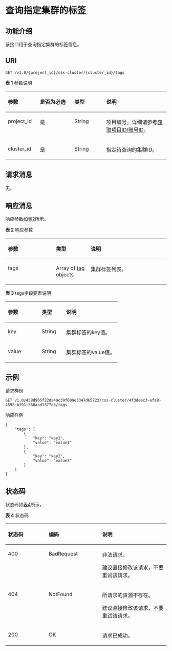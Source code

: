 # 查询指定集群的标签<a name="css_03_0078"></a>

## 功能介绍<a name="section75737501719"></a>

该接口用于查询指定集群的标签信息。

## URI<a name="section115741054178"></a>

```
GET /v1.0/{project_id}/css-cluster/{cluster_id}/tags
```

**表 1**  参数说明

<a name="table85787561718"></a>
<table><thead align="left"><tr id="row196991518175"><th class="cellrowborder" valign="top" width="19.830000000000002%" id="mcps1.2.5.1.1"><p id="p12699185101719"><a name="p12699185101719"></a><a name="p12699185101719"></a>参数</p>
</th>
<th class="cellrowborder" valign="top" width="21.4%" id="mcps1.2.5.1.2"><p id="p1269975161713"><a name="p1269975161713"></a><a name="p1269975161713"></a>是否为必选</p>
</th>
<th class="cellrowborder" valign="top" width="19.73%" id="mcps1.2.5.1.3"><p id="p469911514175"><a name="p469911514175"></a><a name="p469911514175"></a>类型</p>
</th>
<th class="cellrowborder" valign="top" width="39.04%" id="mcps1.2.5.1.4"><p id="p1869911561716"><a name="p1869911561716"></a><a name="p1869911561716"></a>说明</p>
</th>
</tr>
</thead>
<tbody><tr id="row10699115191716"><td class="cellrowborder" valign="top" width="19.830000000000002%" headers="mcps1.2.5.1.1 "><p id="p146994513174"><a name="p146994513174"></a><a name="p146994513174"></a>project_id</p>
</td>
<td class="cellrowborder" valign="top" width="21.4%" headers="mcps1.2.5.1.2 "><p id="p2699135131720"><a name="p2699135131720"></a><a name="p2699135131720"></a>是</p>
</td>
<td class="cellrowborder" valign="top" width="19.73%" headers="mcps1.2.5.1.3 "><p id="p1769911516173"><a name="p1769911516173"></a><a name="p1769911516173"></a>String</p>
</td>
<td class="cellrowborder" valign="top" width="39.04%" headers="mcps1.2.5.1.4 "><p id="p1869916551714"><a name="p1869916551714"></a><a name="p1869916551714"></a>项目编号。详细请参考<a href="获取项目ID-账号ID.md">获取项目ID/账号ID</a>。</p>
</td>
</tr>
<tr id="row1969995191712"><td class="cellrowborder" valign="top" width="19.830000000000002%" headers="mcps1.2.5.1.1 "><p id="p369914511174"><a name="p369914511174"></a><a name="p369914511174"></a>cluster_id</p>
</td>
<td class="cellrowborder" valign="top" width="21.4%" headers="mcps1.2.5.1.2 "><p id="p136997512171"><a name="p136997512171"></a><a name="p136997512171"></a>是</p>
</td>
<td class="cellrowborder" valign="top" width="19.73%" headers="mcps1.2.5.1.3 "><p id="p14699135121714"><a name="p14699135121714"></a><a name="p14699135121714"></a>String</p>
</td>
<td class="cellrowborder" valign="top" width="39.04%" headers="mcps1.2.5.1.4 "><p id="p14699185101713"><a name="p14699185101713"></a><a name="p14699185101713"></a>指定待查询的集群ID。</p>
</td>
</tr>
</tbody>
</table>

## 请求消息<a name="section258613510176"></a>

无。

## 响应消息<a name="section86215510171"></a>

响应参数如[表2](#table12361175012485)所示。

**表 2**  响应参数

<a name="table12361175012485"></a>
<table><thead align="left"><tr id="row8361650124819"><th class="cellrowborder" valign="top" width="29.792979297929794%" id="mcps1.2.4.1.1"><p id="p13361185020486"><a name="p13361185020486"></a><a name="p13361185020486"></a>参数</p>
</th>
<th class="cellrowborder" valign="top" width="21.542154215421544%" id="mcps1.2.4.1.2"><p id="p7361650104811"><a name="p7361650104811"></a><a name="p7361650104811"></a>类型</p>
</th>
<th class="cellrowborder" valign="top" width="48.66486648664866%" id="mcps1.2.4.1.3"><p id="p113611750144815"><a name="p113611750144815"></a><a name="p113611750144815"></a>说明</p>
</th>
</tr>
</thead>
<tbody><tr id="row19361650194812"><td class="cellrowborder" valign="top" width="29.792979297929794%" headers="mcps1.2.4.1.1 "><p id="p103611550124811"><a name="p103611550124811"></a><a name="p103611550124811"></a>tags</p>
</td>
<td class="cellrowborder" valign="top" width="21.542154215421544%" headers="mcps1.2.4.1.2 "><p id="p33611150194815"><a name="p33611150194815"></a><a name="p33611150194815"></a>Array of  <a href="#table0621135181710">tag</a> objects</p>
</td>
<td class="cellrowborder" valign="top" width="48.66486648664866%" headers="mcps1.2.4.1.3 "><p id="p1736111504487"><a name="p1736111504487"></a><a name="p1736111504487"></a>集群标签列表。</p>
</td>
</tr>
</tbody>
</table>

**表 3**  tags字段要素说明

<a name="table0621135181710"></a>
<table><thead align="left"><tr id="row17701135201711"><th class="cellrowborder" valign="top" width="30.083008300830084%" id="mcps1.2.4.1.1"><p id="p18701455173"><a name="p18701455173"></a><a name="p18701455173"></a>参数</p>
</th>
<th class="cellrowborder" valign="top" width="21.822182218221823%" id="mcps1.2.4.1.2"><p id="p137016514178"><a name="p137016514178"></a><a name="p137016514178"></a>类型</p>
</th>
<th class="cellrowborder" valign="top" width="48.09480948094809%" id="mcps1.2.4.1.3"><p id="p9701165181715"><a name="p9701165181715"></a><a name="p9701165181715"></a>说明</p>
</th>
</tr>
</thead>
<tbody><tr id="row37013531713"><td class="cellrowborder" valign="top" width="30.083008300830084%" headers="mcps1.2.4.1.1 "><p id="p3701559179"><a name="p3701559179"></a><a name="p3701559179"></a>key</p>
</td>
<td class="cellrowborder" valign="top" width="21.822182218221823%" headers="mcps1.2.4.1.2 "><p id="p107015513172"><a name="p107015513172"></a><a name="p107015513172"></a>String</p>
</td>
<td class="cellrowborder" valign="top" width="48.09480948094809%" headers="mcps1.2.4.1.3 "><p id="p170110515176"><a name="p170110515176"></a><a name="p170110515176"></a>集群标签的key值。</p>
</td>
</tr>
<tr id="row1162612171411"><td class="cellrowborder" valign="top" width="30.083008300830084%" headers="mcps1.2.4.1.1 "><p id="p1162717216142"><a name="p1162717216142"></a><a name="p1162717216142"></a>value</p>
</td>
<td class="cellrowborder" valign="top" width="21.822182218221823%" headers="mcps1.2.4.1.2 "><p id="p86273210147"><a name="p86273210147"></a><a name="p86273210147"></a>String</p>
</td>
<td class="cellrowborder" valign="top" width="48.09480948094809%" headers="mcps1.2.4.1.3 "><p id="p1162762171419"><a name="p1162762171419"></a><a name="p1162762171419"></a>集群标签的value值。</p>
</td>
</tr>
</tbody>
</table>

## 示例<a name="section1516452839"></a>

请求样例

```
GET v1.0/458d905f22da49c39f609e3347d65723/css-cluster/4f3deec3-efa8-4598-bf91-560aad1377a3/tags
```

响应样例

```
{
    "tags": [
        {
            "key": "key1",
            "value": "value1"
        },
        {
            "key": "key2",
            "value": "value3"
        }
    ]
}
```

## 状态码<a name="section262385181716"></a>

状态码如[表4](#table12321369178)所示。

**表 4**  状态码

<a name="table12321369178"></a>
<table><thead align="left"><tr id="css_03_0018_row1972183521418"><th class="cellrowborder" valign="top" width="25.240000000000002%" id="mcps1.2.4.1.1"><p id="css_03_0018_p14560134151414"><a name="css_03_0018_p14560134151414"></a><a name="css_03_0018_p14560134151414"></a>状态码</p>
</th>
<th class="cellrowborder" valign="top" width="33.21%" id="mcps1.2.4.1.2"><p id="css_03_0018_p5563194141411"><a name="css_03_0018_p5563194141411"></a><a name="css_03_0018_p5563194141411"></a>编码</p>
</th>
<th class="cellrowborder" valign="top" width="41.55%" id="mcps1.2.4.1.3"><p id="css_03_0018_p256616411143"><a name="css_03_0018_p256616411143"></a><a name="css_03_0018_p256616411143"></a>说明</p>
</th>
</tr>
</thead>
<tbody><tr id="css_03_0018_row129720356144"><td class="cellrowborder" valign="top" width="25.240000000000002%" headers="mcps1.2.4.1.1 "><p id="css_03_0018_p1957004131410"><a name="css_03_0018_p1957004131410"></a><a name="css_03_0018_p1957004131410"></a>400</p>
</td>
<td class="cellrowborder" valign="top" width="33.21%" headers="mcps1.2.4.1.2 "><p id="css_03_0018_p165731141171419"><a name="css_03_0018_p165731141171419"></a><a name="css_03_0018_p165731141171419"></a>BadRequest</p>
</td>
<td class="cellrowborder" valign="top" width="41.55%" headers="mcps1.2.4.1.3 "><p id="css_03_0018_p65778413148"><a name="css_03_0018_p65778413148"></a><a name="css_03_0018_p65778413148"></a>非法请求。</p>
<p id="css_03_0018_p1557974171415"><a name="css_03_0018_p1557974171415"></a><a name="css_03_0018_p1557974171415"></a>建议直接修改该请求，不要重试该请求。</p>
</td>
</tr>
<tr id="css_03_0018_row8972103517147"><td class="cellrowborder" valign="top" width="25.240000000000002%" headers="mcps1.2.4.1.1 "><p id="css_03_0018_p75841441191410"><a name="css_03_0018_p75841441191410"></a><a name="css_03_0018_p75841441191410"></a>404</p>
</td>
<td class="cellrowborder" valign="top" width="33.21%" headers="mcps1.2.4.1.2 "><p id="css_03_0018_p258716416142"><a name="css_03_0018_p258716416142"></a><a name="css_03_0018_p258716416142"></a>NotFound</p>
</td>
<td class="cellrowborder" valign="top" width="41.55%" headers="mcps1.2.4.1.3 "><p id="css_03_0018_p15589154118141"><a name="css_03_0018_p15589154118141"></a><a name="css_03_0018_p15589154118141"></a>所请求的资源不存在。</p>
<p id="css_03_0018_p14590164151410"><a name="css_03_0018_p14590164151410"></a><a name="css_03_0018_p14590164151410"></a>建议直接修改该请求，不要重试该请求。</p>
</td>
</tr>
<tr id="css_03_0018_row297223511416"><td class="cellrowborder" valign="top" width="25.240000000000002%" headers="mcps1.2.4.1.1 "><p id="css_03_0018_p13595164131416"><a name="css_03_0018_p13595164131416"></a><a name="css_03_0018_p13595164131416"></a>200</p>
</td>
<td class="cellrowborder" valign="top" width="33.21%" headers="mcps1.2.4.1.2 "><p id="css_03_0018_p9598741131416"><a name="css_03_0018_p9598741131416"></a><a name="css_03_0018_p9598741131416"></a>OK</p>
</td>
<td class="cellrowborder" valign="top" width="41.55%" headers="mcps1.2.4.1.3 "><p id="css_03_0018_p659994115146"><a name="css_03_0018_p659994115146"></a><a name="css_03_0018_p659994115146"></a>请求已成功。</p>
</td>
</tr>
</tbody>
</table>

